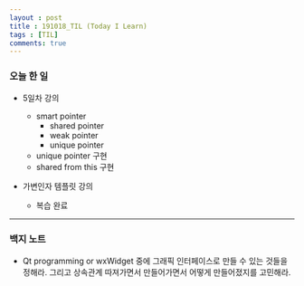 ```yaml
---
layout : post
title : 191018_TIL (Today I Learn)
tags : [TIL]
comments: true
---
```

### 오늘 한 일
- 5일차 강의
  - smart pointer
    - shared pointer
    - weak pointer
    - unique pointer
  - unique pointer 구현
  - shared from this 구현

- 가변인자 템플릿 강의
  - 복습 완료

---
### 백지 노트
- Qt programming or wxWidget 중에 그래픽 인터페이스로 만들 수 있는 것들을 정해라. 그리고 상속관계 따져가면서 만들어가면서 어떻게 만들어졌지를 고민해라.

